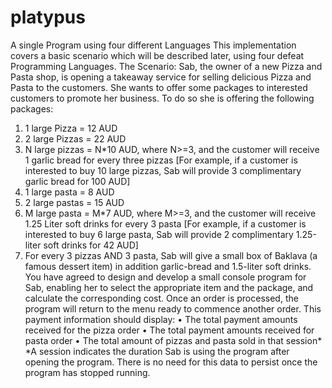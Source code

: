 # platypus
A single Program using four  different Languages
This implementation covers a basic scenario which will be described later, using four defeat Programming Languages.
The Scenario: 
Sab, the owner of a new Pizza and Pasta shop, is opening a takeaway service for selling delicious Pizza and Pasta to the
customers. She wants to offer some packages to interested customers to promote her business. To do so she is offering
the following packages:
1.	1 large Pizza = 12 AUD
2.	2 large Pizzas = 22 AUD
3.	N large pizzas = N*10 AUD, where N>=3, and the customer will receive 1 garlic bread for every three pizzas [For example, if a customer is interested to buy 10 large pizzas, Sab will provide 3 complimentary garlic bread for 100 AUD]
4.	1 large pasta = 8 AUD
5.	2 large pastas = 15 AUD
6.	M large pasta = M*7 AUD, where M>=3, and the customer will receive 1.25 Liter soft drinks for every 3 pasta [For example, if a customer is interested to buy 6 large pasta, Sab will provide 2 complimentary 1.25-liter soft drinks for 42 AUD]
7.	For every 3 pizzas AND 3 pasta, Sab will give a small box of Baklava (a famous dessert item) in addition garlic-bread and 1.5-liter soft drinks. You have agreed to design and develop a small console program for Sab, enabling her to select the appropriate item and the package, and calculate the corresponding cost. Once an order is processed, the program will return to the menu ready to commence another order. This payment information should display:
•	The total payment amounts received for the pizza order
•	The total payment amounts received for pasta order
•	The total amount of pizzas and pasta sold in that session*
*A session indicates the duration Sab is using the program after opening the program. There is no need for this data to
persist once the program has stopped running.

